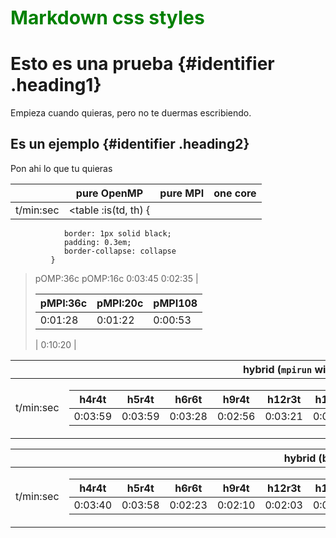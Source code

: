 <style>
.green {
    color: green;
    font-weight:700;
    font-size: 30px;
}
.heading1 {
    color: red;
    font-weight:700;
    font-size: 35px;
}
.heading2 {
    color: blue;
    font-weight:700;
    font-size: 30px;
}
border-collapse: collapse
</style>

<div class="green">
    Markdown css styles
</div>

# Esto es una prueba {#identifier .heading1}

Empieza cuando quieras, pero no te duermas escribiendo.

## Es un ejemplo {#identifier .heading2}

Pon ahi lo que tu quieras

|          |      pure OpenMP     |           pure MPI            | one core |
|----------|----------------------|-------------------------------|----------|
|t/min:sec | <table :is(td, th) {
                border: 1px solid black;
                padding: 0.3em;
                border-collapse: collapse
             }                
>  <thead>  <tr>  <th>pOMP:36c</th>  <th>pOMP:16c</th>  </tr>  </thead>  <tbody>  <tr>  <td>0:03:45</td>  <td>0:02:35</td>  </tr>  </tbody>  </table>      | <table>  <thead>  <tr>  <th>pMPI:36c</th>  <th>pMPI:20c</th>  <th>pMPI108</th>  </tr>  </thead>  <tbody>  <tr>  <td>0:01:28</td>  <td>0:01:22</td>  <td>0:00:53</td>  </tr>  </tbody>  </table>      | 0:10:20 |

|           |       hybrid (`mpirun` with "-sf" and "-pk")       |
|-----------|----------------------------------------------------|
| t/min:sec | <table>  <thead>  <tr>  <th>h4r4t</th>  <th>h5r4t</th>  <th>h6r6t</th>  <th>h9r4t</th>  <th>h12r3t</th>  <th>h18r2t</th>  <th>h12r6t</th> <th>h18r4t</th>  <th>h36r2t</th>  <th>h12r12t</th>  <th>h72r2t</th>  </tr>  </thead>  <tbody>  <tr>  <td>0:03:59</td>  <td>0:03:59</td>  <td>0:03:28</td>  <td>0:02:56</td>  <td>0:03:21</td>  <td>0:02:42</td>  <td>0:02:34</td>  <td>0:02:16</td> <td>0:01:29</td>  <td>0:04:02</td>  <td>0:01:34</td>  </tr>  </tbody>  </table>      |

|           |               hybrid (bare `mpirun`)               |
|-----------|----------------------------------------------------|
| t/min:sec | <table>  <thead>  <tr>  <th>h4r4t</th>  <th>h5r4t</th>  <th>h6r6t</th>  <th>h9r4t</th>  <th>h12r3t</th>  <th>h18r2t</th>  <th>h12r6t</th> <th>h18r4t</th>  <th>h36r2t</th>  <th>h12r12t</th>  <th>h72r2t</th>  </tr>  </thead>  <tbody>  <tr>  <td>0:03:40</td>  <td>0:03:58</td>  <td>0:02:23</td>  <td>0:02:10</td>  <td>0:02:03</td>  <td>0:02:23</td>  <td>0:01:49</td>  <td>0:01:47</td> <td>0:01:18</td>  <td>0:01:53</td>  <td>0:01:11</td>  </tr>  </tbody>  </table>      |

